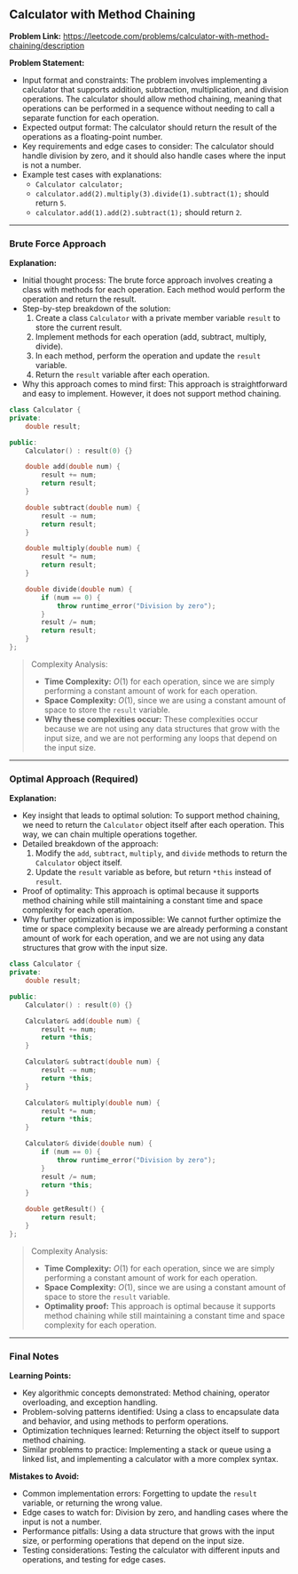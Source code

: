 ## Calculator with Method Chaining

**Problem Link:** https://leetcode.com/problems/calculator-with-method-chaining/description

**Problem Statement:**
- Input format and constraints: The problem involves implementing a calculator that supports addition, subtraction, multiplication, and division operations. The calculator should allow method chaining, meaning that operations can be performed in a sequence without needing to call a separate function for each operation.
- Expected output format: The calculator should return the result of the operations as a floating-point number.
- Key requirements and edge cases to consider: The calculator should handle division by zero, and it should also handle cases where the input is not a number.
- Example test cases with explanations:
  - `Calculator calculator;`
  - `calculator.add(2).multiply(3).divide(1).subtract(1);` should return `5`.
  - `calculator.add(1).add(2).subtract(1);` should return `2`.

---

### Brute Force Approach

**Explanation:**
- Initial thought process: The brute force approach involves creating a class with methods for each operation. Each method would perform the operation and return the result.
- Step-by-step breakdown of the solution:
  1. Create a class `Calculator` with a private member variable `result` to store the current result.
  2. Implement methods for each operation (add, subtract, multiply, divide).
  3. In each method, perform the operation and update the `result` variable.
  4. Return the `result` variable after each operation.
- Why this approach comes to mind first: This approach is straightforward and easy to implement. However, it does not support method chaining.

```cpp
class Calculator {
private:
    double result;

public:
    Calculator() : result(0) {}

    double add(double num) {
        result += num;
        return result;
    }

    double subtract(double num) {
        result -= num;
        return result;
    }

    double multiply(double num) {
        result *= num;
        return result;
    }

    double divide(double num) {
        if (num == 0) {
            throw runtime_error("Division by zero");
        }
        result /= num;
        return result;
    }
};
```

> Complexity Analysis:
> - **Time Complexity:** $O(1)$ for each operation, since we are simply performing a constant amount of work for each operation.
> - **Space Complexity:** $O(1)$, since we are using a constant amount of space to store the `result` variable.
> - **Why these complexities occur:** These complexities occur because we are not using any data structures that grow with the input size, and we are not performing any loops that depend on the input size.

---

### Optimal Approach (Required)

**Explanation:**
- Key insight that leads to optimal solution: To support method chaining, we need to return the `Calculator` object itself after each operation. This way, we can chain multiple operations together.
- Detailed breakdown of the approach:
  1. Modify the `add`, `subtract`, `multiply`, and `divide` methods to return the `Calculator` object itself.
  2. Update the `result` variable as before, but return `*this` instead of `result`.
- Proof of optimality: This approach is optimal because it supports method chaining while still maintaining a constant time and space complexity for each operation.
- Why further optimization is impossible: We cannot further optimize the time or space complexity because we are already performing a constant amount of work for each operation, and we are not using any data structures that grow with the input size.

```cpp
class Calculator {
private:
    double result;

public:
    Calculator() : result(0) {}

    Calculator& add(double num) {
        result += num;
        return *this;
    }

    Calculator& subtract(double num) {
        result -= num;
        return *this;
    }

    Calculator& multiply(double num) {
        result *= num;
        return *this;
    }

    Calculator& divide(double num) {
        if (num == 0) {
            throw runtime_error("Division by zero");
        }
        result /= num;
        return *this;
    }

    double getResult() {
        return result;
    }
};
```

> Complexity Analysis:
> - **Time Complexity:** $O(1)$ for each operation, since we are simply performing a constant amount of work for each operation.
> - **Space Complexity:** $O(1)$, since we are using a constant amount of space to store the `result` variable.
> - **Optimality proof:** This approach is optimal because it supports method chaining while still maintaining a constant time and space complexity for each operation.

---

### Final Notes

**Learning Points:**
- Key algorithmic concepts demonstrated: Method chaining, operator overloading, and exception handling.
- Problem-solving patterns identified: Using a class to encapsulate data and behavior, and using methods to perform operations.
- Optimization techniques learned: Returning the object itself to support method chaining.
- Similar problems to practice: Implementing a stack or queue using a linked list, and implementing a calculator with a more complex syntax.

**Mistakes to Avoid:**
- Common implementation errors: Forgetting to update the `result` variable, or returning the wrong value.
- Edge cases to watch for: Division by zero, and handling cases where the input is not a number.
- Performance pitfalls: Using a data structure that grows with the input size, or performing operations that depend on the input size.
- Testing considerations: Testing the calculator with different inputs and operations, and testing for edge cases.